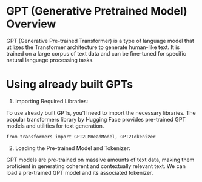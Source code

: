 # GPT (Generative Pretrained Model) Overview

GPT (Generative Pre-trained Transformer) is a type of language model that utilizes the Transformer architecture to generate human-like text. It is trained on a large corpus of text data and can be fine-tuned for specific natural language processing tasks. 

# Using already built GPTs
1. Importing Required Libraries:

To use already built GPTs, you'll need to import the necessary libraries. The popular transformers library by Hugging Face provides pre-trained GPT models and utilities for text generation.

```
from transformers import GPT2LMHeadModel, GPT2Tokenizer
```

2. Loading the Pre-trained Model and Tokenizer:

GPT models are pre-trained on massive amounts of text data, making them proficient in generating coherent and contextually relevant text. We can load a pre-trained GPT model and its associated tokenizer.
